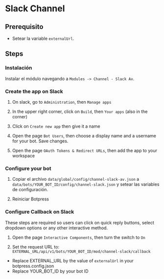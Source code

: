 # Slack Channel

## Prerequisito

- Setear la variable `externalUrl`.

## Steps

### Instalación
Instalar el módulo navegando a `Modules -> Channel - Slack Av`.

### Create the app on Slack

1. On slack, go to `Administration`, then `Manage apps`

2. In the upper right corner, click on `Build`, then `Your apps` (also in the corner)

3. Click on `Create new app` then give it a name

4. Open the page `Bot Users`, then choose a display name and a username for your bot. Save changes.

5. Open the page `OAuth Tokens & Redirect URLs`, then add the app to your workspace

### Configure your bot

1. Copiar el archivo `data/global/config/channel-slack-av.json` a `data/bots/YOUR_BOT_ID/config/channel-slack.json` y setear las variables de configuración.

2. Reiniciar Botpress

### Configure Callback on Slack

These steps are required so users can click on quick reply buttons, select dropdown options or any other interactive method.

1. Open the page `Interactive Components`, then turn the switch to `On`

2. Set the request URL to: `EXTERNAL_URL/api/v1/bots/YOUR_BOT_ID/mod/channel-slack/callback`

- Replace EXTERNAL_URL by the value of `externalUrl` in your botpress.config.json
- Replace YOUR_BOT_ID by your bot ID
